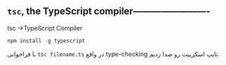 ## `tsc`, the TypeScript compiler————————-

tsc →TypeScript Compiler

```powershell
npm install -g typescript
```

با فراخوانی `tsc filename.ts` در واقع type-checking تایپ اسکریپت رو صدا زدیم.